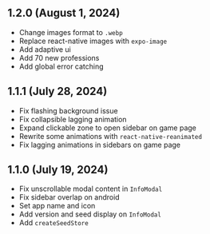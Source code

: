 ## 1.2.0 (August 1, 2024)
- Change images format to `.webp`
- Replace react-native images with `expo-image`
- Add adaptive ui
- Add 70 new professions
- Add global error catching

## 1.1.1 (July 28, 2024)

- Fix flashing background issue
- Fix collapsible lagging animation
- Expand clickable zone to open sidebar on game page
- Rewrite some animations with `react-native-reanimated`
- Fix lagging animations in sidebars on game page

## 1.1.0 (July 19, 2024)

- Fix unscrollable modal content in `InfoModal`
- Fix sidebar overlap on android
- Set app name and icon
- Add version and seed display on `InfoModal`
- Add `createSeedStore`
